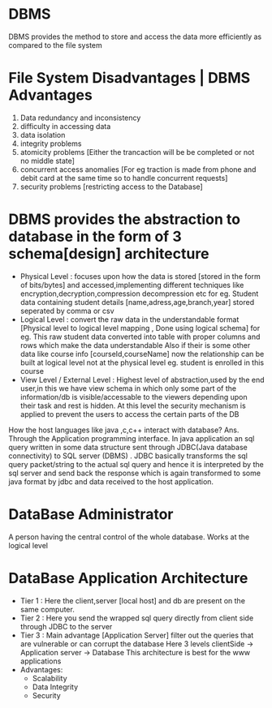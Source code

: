 # DBMS
DBMS provides the method to store and access the data more efficiently as compared to the file system

# File System Disadvantages | DBMS Advantages
1. Data redundancy and inconsistency
2. difficulty in accessing data
3. data isolation 
4. integrity problems
5. atomicity problems [Either the trancaction will be be completed or not no middle state]
6. concurrent access anomalies [For eg traction is made from phone and debit card at the same time so to handle concurrent requests] 
7. security problems [restricting access to the Database]

# DBMS provides the abstraction to database in the form of 3 schema[design] architecture
- Physical Level : focuses upon how the data is stored [stored in the form of bits/bytes] and accessed,implementing different techniques like encryption,decryption,compression decompression etc
for eg. Student data containing student details [name,adress,age,branch,year] stored seperated by comma or csv
- Logical Level : convert the raw data in the understandable format  [Physical level to logical level mapping , Done using logical schema]
for eg. This raw student data converted into table with proper columns and rows which make the data understandable
Also if their is some other data like course info [courseId,courseName] now the relationship can be built at logical level not at the physical level eg. student is enrolled in this course
- View Level / External Level : Highest level of abstraction,used by the end user,in this we have view schema in which only some part of the information/db is visible/accessable to the viewers depending upon their task and rest is hidden.
At this level the security mechanism is applied to prevent the users to access the certain parts of the DB

How the host languages like java ,c,c++ interact with database?
Ans. Through the Application programming interface. In java application an sql query written in some data structure sent through JDBC(Java database connectivity) to SQL server (DBMS) . JDBC basically transforms the sql query packet/string to the actual sql query and hence it is interpreted by the sql server and send back the response which is again transformed to some java format by jdbc and data received to the host application.

# DataBase Administrator
A person having the central control of the whole database. Works at the logical level

# DataBase Application Architecture
- Tier 1 : Here the client,server [local host] and db are present on the same computer.
- Tier 2 : Here you send the wrapped sql query directly from client side through JDBC to the server
- Tier 3 : Main advantage [Application Server] filter out the queries that are vulnerable or can corrupt the database
Here 3 levels clientSide -> Application server -> Database
This architecture is best for the www applications  
- Advantages:
    - Scalability 
    - Data Integrity 
    - Security